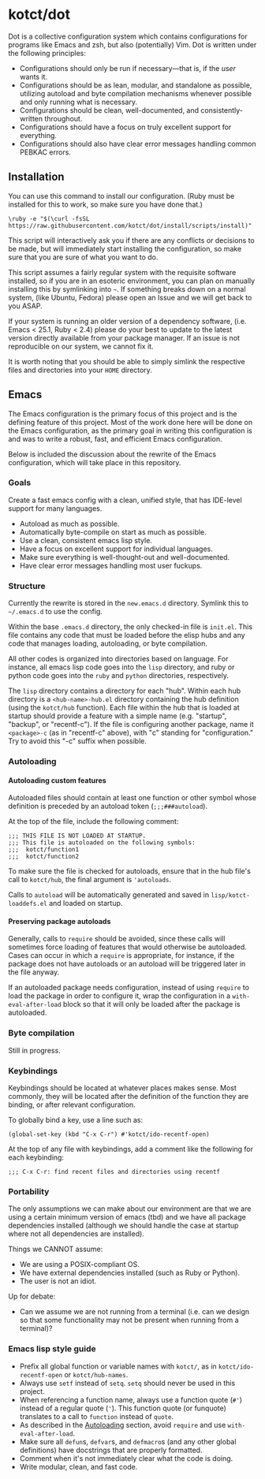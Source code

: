 # kotct/dot

Dot is a collective configuration system which contains configurations
for programs like Emacs and zsh, but also (potentially) Vim.  Dot is
written under the following principles:

* Configurations should only be run if necessary&mdash;that is, if the
  *user* wants it.
* Configurations should be as lean, modular, and standalone as
  possible, utilizing autoload and byte compilation mechanisms
  whenever possible and only running what is necessary.
* Configurations should be clean, well-documented, and
  consistently-written throughout.
* Configurations should have a focus on truly excellent support for
  everything.
* Configurations should also have clear error messages handling common
  PEBKAC errors.

## Installation

You can use this command to install our configuration.  (Ruby must be
installed for this to work, so make sure you have done that.)

    \ruby -e "$(\curl -fsSL https://raw.githubusercontent.com/kotct/dot/install/scripts/install)"

This script will interactively ask you if there are any conflicts or
decisions to be made, but will immediately start installing the
configuration, so make sure that you are sure of what you want to do.

This script assumes a fairly regular system with the requisite
software installed, so if you are in an esoteric environment, you can
plan on manually installing this by symlinking into `~`.  If something
breaks down on a normal system, (like Ubuntu, Fedora) please open an
Issue and we will get back to you ASAP.

If your system is running an older version of a dependency software,
(i.e. Emacs < 25.1, Ruby < 2.4) please do your best to update to the
latest version directly available from your package manager.  If an
issue is not reproducible on our system, we cannot fix it.

It is worth noting that you should be able to simply simlink the
respective files and directories into your `HOME` directory.

## Emacs

The Emacs configuration is the primary focus of this project and is
the defining feature of this project.  Most of the work done here will
be done on the Emacs configuration, as the primary goal in writing
this configuration is and was to write a robust, fast, and efficient
Emacs configuration.

Below is included the discussion about the rewrite of the Emacs
configuration, which will take place in this repository.

### Goals

Create a fast emacs config with a clean, unified style, that has
IDE-level support for many languages.

- Autoload as much as possible.
- Automatically byte-compile on start as much as possible.
- Use a clean, consistent emacs lisp style.
- Have a focus on excellent support for individual languages.
- Make sure everything is well-thought-out and well-documented.
- Have clear error messages handling most user fuckups.

### Structure

Currently the rewrite is stored in the `new.emacs.d` directory.
Symlink this to `~/.emacs.d` to use the config.

Within the base `.emacs.d` directory, the only checked-in file is
`init.el`.  This file contains any code that must be loaded before the
elisp hubs and any code that manages loading, autoloading, or byte
compilation.

All other codes is organized into directories based on language.  For
instance, all emacs lisp code goes into the `lisp` directory, and ruby
or python code goes into the `ruby` and `python` directories,
respectively.

The `lisp` directory contains a directory for each "hub".  Within each
hub directory is a `<hub-name>-hub.el` directory containing the hub
definition (using the `kotct/hub` function).  Each file within the hub
that is loaded at startup should provide a feature with a simple name
(e.g. "startup", "backup", or "recentf-c").  If the file is
configuring another package, name it `<package>-c` (as in "recentf-c"
above), with "c" standing for "configuration."  Try to avoid this "-c"
suffix when possible.

### Autoloading

#### Autoloading custom features

Autoloaded files should contain at least one function or other symbol
whose definition is preceded by an autoload token (`;;;###autoload`).

At the top of the file, include the following comment:

```
;;; THIS FILE IS NOT LOADED AT STARTUP.
;;; This file is autoloaded on the following symbols:
;;;  kotct/function1
;;;  kotct/function2
```

To make sure the file is checked for autoloads, ensure that in the
hub file's call to `kotct/hub`, the final argument is `'autoloads`.

Calls to `autoload` will be automatically generated and saved in
`lisp/kotct-loaddefs.el` and loaded on startup.

#### Preserving package autoloads

Generally, calls to `require` should be avoided, since these calls
will sometimes force loading of features that would otherwise be
autoloaded.  Cases can occur in which a `require` is appropriate, for
instance, if the package does not have autoloads or an autoload will
be triggered later in the file anyway.

If an autoloaded package needs configuration, instead of using
`require` to load the package in order to configure it, wrap the
configuration in a `with-eval-after-load` block so that it will only
be loaded after the package is autoloaded.

### Byte compilation

Still in progress.

### Keybindings

Keybindings should be located at whatever places makes sense.  Most
commonly, they will be located after the definition of the function
they are binding, or after relevant configuration.

To globally bind a key, use a line such as:

```
(global-set-key (kbd "C-x C-r") #'kotct/ido-recentf-open)
```

At the top of any file with keybindings, add a comment like the
following for each keybinding:

```
;;; C-x C-r: find recent files and directories using recentf
```

### Portability

The only assumptions we can make about our environment are that we are
using a certain minimum version of emacs (tbd) and we have all package
dependencies installed (although we should handle the case at startup
where not all dependencies are installed).

Things we CANNOT assume:
- We are using a POSIX-compliant OS.
- We have external dependencies installed (such as Ruby or Python).
- The user is not an idiot.

Up for debate:
- Can we assume we are not running from a terminal (i.e. can we design
  so that some functionality may not be present when running from a
  terminal)?

### Emacs lisp style guide

- Prefix all global function or variable names with `kotct/`, as in
  `kotct/ido-recentf-open` or `kotct/hub-names`.
- Always use `setf` instead of `setq`.  `setq` should never be used in
  this project.
- When referencing a function name, always use a function quote (`#'`)
  instead of a regular quote (`'`). This function quote (or funquote)
  translates to a call to `function` instead of `quote`.
- As described in
  the [Autoloading](https://github.com/kotct/dot#autoloading) section,
  avoid `require` and use `with-eval-after-load`.
- Make sure all `defun`s, `defvar`s, and `defmacro`s (and any other
  global definitions) have docstrings that are properly formatted.
- Comment when it's not immediately clear what the code is doing.
- Write modular, clean, and fast code.
